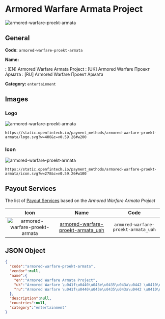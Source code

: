 
# Armored Warfare Armata Project 
![armored-warfare-proekt-armata](https://static.openfintech.io/payment_methods/armored-warfare-proekt-armata/logo.svg?w=400&c=v0.59.26#w200)  

## General 
**Code:** `armored-warfare-proekt-armata` 
 
**Name:** 
 
:	[EN] Armored Warfare Armata Project 
:	[UK] Armored Warfare Проект Армата 
:	[RU] Armored Warfare Проект Армата 
 
**Category:** `entertainment` 
 

## Images 

### Logo 
![armored-warfare-proekt-armata](https://static.openfintech.io/payment_methods/armored-warfare-proekt-armata/logo.svg?w=400&c=v0.59.26#w200)  

```
https://static.openfintech.io/payment_methods/armored-warfare-proekt-armata/logo.svg?w=400&c=v0.59.26#w200
```  

### Icon 
![armored-warfare-proekt-armata](https://static.openfintech.io/payment_methods/armored-warfare-proekt-armata/icon.svg?w=278&c=v0.59.26#w100)  

```
https://static.openfintech.io/payment_methods/armored-warfare-proekt-armata/icon.svg?w=278&c=v0.59.26#w100
```  

## Payout Services 
 
The list of [Payout Services](/payout-services/) based on the _Armored Warfare Armata Project_ 

|Icon|Name|Code| 
|:---:|:---:|:---:| 
|![armored-warfare-proekt-armata](https://static.openfintech.io/payout_methods/armored-warfare-proekt-armata/icon.png?w=278&c=v0.59.26#w40) |[armored-warfare-proekt-armata_uah](/payout-services/armored-warfare-proekt-armata_uah/)|`armored-warfare-proekt-armata_uah`| 
 

## JSON Object 

```json
{
  "code":"armored-warfare-proekt-armata",
  "vendor":null,
  "name":{
    "en":"Armored Warfare Armata Project",
    "uk":"Armored Warfare \u041f\u0440\u043e\u0435\u043a\u0442 \u0410\u0440\u043c\u0430\u0442\u0430",
    "ru":"Armored Warfare \u041f\u0440\u043e\u0435\u043a\u0442 \u0410\u0440\u043c\u0430\u0442\u0430"
  },
  "description":null,
  "countries":null,
  "category":"entertainment"
}
```  
